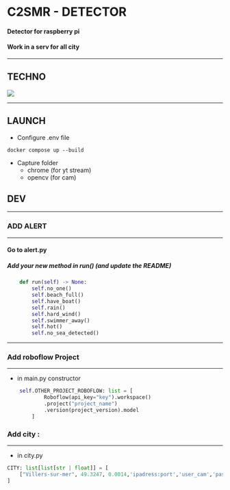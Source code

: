 # C2SMR - DETECTOR


#### Detector for raspberry pi
#### Work in a serv for all city

---

## TECHNO

![](https://img.shields.io/badge/Python-FFD43B?style=for-the-badge&logo=python&logoColor=blue)

---

## LAUNCH

- Configure .env file

````shell
docker compose up --build
````

- Capture folder
  - chrome (for yt stream)
  - opencv (for cam)

## DEV

---

### ADD ALERT

---

#### Go to alert.py
##### Add your new method in run() (and update the README)
````python
    def run(self) -> None:
        self.no_one()
        self.beach_full()
        self.have_boat()
        self.rain()
        self.hard_wind()
        self.swimmer_away()
        self.hot()
        self.no_sea_detected()
````

---

### Add roboflow Project

---

- in main.py constructor
```python
    self.OTHER_PROJECT_ROBOFLOW: list = [
            Roboflow(api_key="key").workspace()
            .project("project_name")
            .version(project_version).model
        ]

```

### Add city : 

---

- in city.py
````python
CITY: list[list[str | float]] = [
    ["Villers-sur-mer", 49.3247, 0.0014,'ipadress:port','user_cam','password_cam']
]
````
